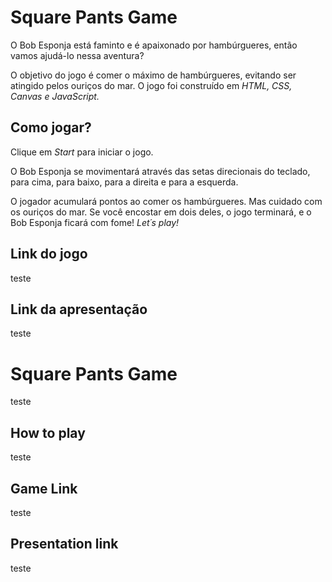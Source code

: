 # **Square Pants Game**

O Bob Esponja está faminto e é apaixonado por hambúrgueres, então vamos ajudá-lo nessa aventura?

O objetivo do jogo é comer o máximo de hambúrgueres, evitando ser atingido pelos ouriços do mar. O jogo foi construído em _HTML, CSS, Canvas e JavaScript._

## **Como jogar?**

Clique em _Start_ para iniciar o jogo.

O Bob Esponja se movimentará através das setas direcionais do teclado, para cima, para baixo, para a direita e para a esquerda.

O jogador acumulará pontos ao comer os hambúrgueres. Mas cuidado com os ouriços do mar. Se você encostar em dois deles, o jogo terminará, e o Bob Esponja ficará com fome! _Let´s play!_

## **Link do jogo**

teste

## **Link da apresentação**

teste

# **Square Pants Game**

teste

## **How to play**

teste

## **Game Link**

teste

## **Presentation link**

teste
